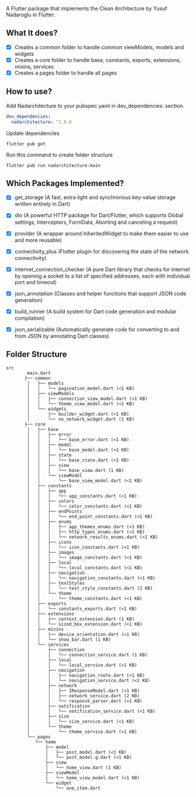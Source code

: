 A Flutter package that implements the Clean Architecture by Yusuf Nadaroglu in Flutter.

## What It does?
- [x] Creates a common folder to handle common viewModels, models and widgets
- [x] Creates a core folder to handle base, constants, exports, extensions, mixins, services
- [x] Creates a pages folder to handle all pages

## How to use?
Add Nadarchitecture to your pubspec.yaml in dev_dependencies: section.
```yaml
dev_dependencies:
  nadarchitecture: ^1.0.0
```

Update dependencies
```
flutter pub get
```

Run this command to create folder structure
```
flutter pub run nadarchitecture:main
```

## Which Packages Implemented?
- [x] get_storage (A fast, extra light and synchronous key-value storage written entirely in Dart)
- [x] dio (A powerful HTTP package for Dart/Flutter, which supports Global settings, Interceptors, FormData, Aborting and canceling a request)
- [x] provider (A wrapper around InheritedWidget to make them easier to use and more reusable)
- [x] connectivity_plus (Flutter plugin for discovering the state of the network connectivity)
- [x] internet_connection_checker (A pure Dart library that checks for internet by opening a socket to a list of specified addresses, each with individual port and timeout)
- [x] json_annotation (Classes and helper functions that support JSON code generation)
- [x] build_runner (A build system for Dart code generation and modular compilation)
- [x] json_serializable (Automatically generate code for converting to and from JSON by annotating Dart classes)


## Folder Structure
```
src
        main.dart
       ├── common
        │   ├── models
        │   │   └── pagination_model.dart (<1 KB)
        │   ├── viewModels
        │   │   ├── connection_view_model.dart (<1 KB)
        │   │   └── theme_view_model.dart (<1 KB)
        │   └── widgets
        │       ├── builder_widget.dart (<1 KB)
        │       └── no_network_widget.dart (1 KB)
       ├── core
        │   ├── base
        │   │   ├── error
        │   │   │   └── base_error.dart (<1 KB)
        │   │   ├── model
        │   │   │   └── base_model.dart (<1 KB)
        │   │   ├── state
        │   │   │   └── base_state.dart (<1 KB)
        │   │   ├── view
        │   │   │   └── base_view.dart (1 KB)
        │   │   └── viewModel
        │   │       └── base_view_model.dart (<1 KB)
        │   ├── constants
        │   │   ├── app
        │   │   │   └── app_constants.dart (<1 KB)
        │   │   ├── colors
        │   │   │   └── color_constants.dart (<1 KB)
        │   │   ├── endPoints
        │   │   │   └── end_point_constants.dart (<1 KB)
        │   │   ├── enums
        │   │   │   ├── app_themes_enums.dart (<1 KB)
        │   │   │   ├── http_types_enums.dart (<1 KB)
        │   │   │   └── network_results_enums.dart (<1 KB)
        │   │   ├── icons
        │   │   │   └── icon_constants.dart (<1 KB)
        │   │   ├── images
        │   │   │   └── image_constants.dart (<1 KB)
        │   │   ├── local
        │   │   │   └── local_constants.dart (<1 KB)
        │   │   ├── navigation
        │   │   │   └── navigation_constants.dart (<1 KB)
        │   │   ├── textStyles
        │   │   │   └── text_style_constants.dart (2 KB)
        │   │   └── theme
        │   │       └── theme_constants.dart (<1 KB)
        │   ├── exports
        │   │   └── constants_exports.dart (<1 KB)
        │   ├── extensions
        │   │   ├── context_extension.dart (1 KB)
        │   │   └── sized_box_extension.dart (<1 KB)
        │   ├── mixins
        │   │   ├── device_orientation.dart (<1 KB)
        │   │   └── show_bar.dart (1 KB)
        │   └── services
        │       ├── connection
        │       │   └── connection_service.dart (1 KB)
        │       ├── local
        │       │   └── local_service.dart (<1 KB)
        │       ├── navigation
        │       │   ├── navigation_route.dart (<1 KB)
        │       │   └── navigation_service.dart (<1 KB)
        │       ├── network
        │       │   ├── IResponseModel.dart (<1 KB)
        │       │   ├── network_service.dart (2 KB)
        │       │   └── response_parser.dart (<1 KB)
        │       ├── notification
        │       │   └── notification_service.dart (<1 KB)
        │       ├── size
        │       │   └── size_service.dart (<1 KB)
        │       └── theme
        │           └── theme_service.dart (<1 KB)
        └── pages
           └── home
               ├── model
               │   ├── post_model.dart (<1 KB)
               │   └── post_model.g.dart (<1 KB)
               ├── view
               │   └── home_view.dart (1 KB)
               ├── viewModel
               │   └── home_view_model.dart (<1 KB)
               └── widget
                   └── one_item.dart
```



